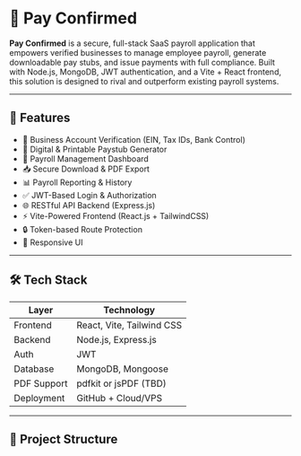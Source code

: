 # 🧾 Pay Confirmed

**Pay Confirmed** is a secure, full-stack SaaS payroll application that empowers verified businesses to manage employee payroll, generate downloadable pay stubs, and issue payments with full compliance. Built with Node.js, MongoDB, JWT authentication, and a Vite + React frontend, this solution is designed to rival and outperform existing payroll systems.

---

## 🚀 Features

- 🔐 Business Account Verification (EIN, Tax IDs, Bank Control)
- 🧾 Digital & Printable Paystub Generator
- 💼 Payroll Management Dashboard
- 📥 Secure Download & PDF Export
- 📊 Payroll Reporting & History
- ✅ JWT-Based Login & Authorization
- 🌐 RESTful API Backend (Express.js)
- ⚡ Vite-Powered Frontend (React.js + TailwindCSS)
- 🔒 Token-based Route Protection
- 📱 Responsive UI

---

## 🛠️ Tech Stack

| Layer        | Technology                |
|--------------|---------------------------|
| Frontend     | React, Vite, Tailwind CSS |
| Backend      | Node.js, Express.js       |
| Auth         | JWT                       |
| Database     | MongoDB, Mongoose         |
| PDF Support  | pdfkit or jsPDF (TBD)     |
| Deployment   | GitHub + Cloud/VPS        |

---

## 📂 Project Structure
